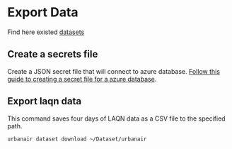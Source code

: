 # Export Data

Find here existed [datasets](datasets.md)

## Create a secrets file

Create a JSON secret file that will connect to azure database.
[Follow this guide to creating a secret file for a azure database](secretfile.md#azure-database).

## Export laqn data

This command saves four days of LAQN data as a CSV file to the specified path.

```
urbanair dataset download ~/Dataset/urbanair
```
